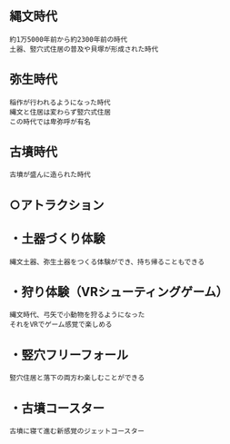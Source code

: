 ## 縄文時代
    約1万5000年前から約2300年前の時代
    土器、竪穴式住居の普及や貝塚が形成された時代
    
## 弥生時代
    稲作が行われるようになった時代
    縄文と住居は変わらず竪穴式住居
    この時代では卑弥呼が有名
    
## 古墳時代
    古墳が盛んに造られた時代
    
## ○アトラクション

## ・土器づくり体験
    縄文土器、弥生土器をつくる体験ができ、持ち帰ることもできる

## ・狩り体験（VRシューティングゲーム）
    縄文時代、弓矢で小動物を狩るようになった
    それをVRでゲーム感覚で楽しめる

## ・竪穴フリーフォール
    竪穴住居と落下の両方わ楽しむことができる

## ・古墳コースター
    古墳に寝て進む新感覚のジェットコースター

